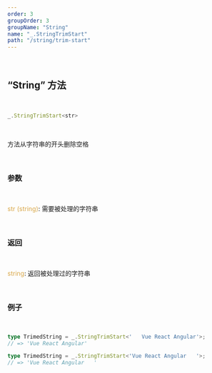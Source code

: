 ```yaml
---
order: 3
groupOrder: 3
groupName: "String"
name: "_.StringTrimStart"
path: "/string/trim-start"
---
```


<br/>

## “String” 方法

<br/>

```typescript
_.StringTrimStart<str>
```

<br/>

方法从字符串的开头删除空格

<br/>

### 参数

<br/>

<font color="#d9a84a">str (string)</font>: 需要被处理的字符串

<br/>

### 返回

<br/>

<font color="#d9a84a">string</font>: 返回被处理过的字符串

<br/>

### 例子

<br/>

```typescript
type TrimedString = _.StringTrimStart<'   Vue React Angular'>;
// => 'Vue React Angular'

type TrimedString = _.StringTrimStart<'Vue React Angular   '>;
// => 'Vue React Angular   '
```
